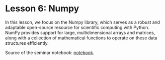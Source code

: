# Lesson 6: Numpy

In this lesson, we focus on the Numpy library, which serves as a robust and adaptable open-source resource for scientific computing with Python. NumPy provides support for large, multidimensional arrays and matrices, along with a collection of mathematical functions to operate on these data structures efficiently. 

Source of the seminar notebook: [notebook](https://github.com/esokolov/ml-course-hse/blob/master/2023-fall/seminars/sem01-pandas.ipynb).